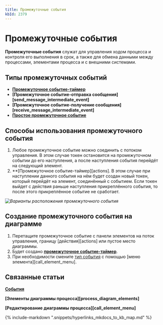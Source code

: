 ```yaml
---
title: Промежуточные события
kbId: 2379
---
```


# Промежуточные события

**Промежуточные события** служат для управления ходом процесса и контроля его выполнения в срок, а также для обмена данными между процессами, элементами процесса и с внешними системами.

## Типы промежуточных событий

- **[Промежуточное событие-таймер](https://kb.comindware.ru/article.php?id=2383)**
- **[Промежуточное событие-отправка сообщения][send_message_intermediate_event]**
- **[Промежуточное событие-получение сообщения][receive_message_intermediate_event]**
- **[Простое промежуточное событие](https://kb.comindware.ru/article.php?id=2380)**

## Способы использования промежуточного события

1. Любое промежуточное событие можно соединить с потоком управления. В этом случае токен остановится на промежуточном событии до его наступления, а после наступления события перейдёт на следующий элемент.
2. **[Промежуточное событие-таймер][actions]. В этом случае при наступлении данного события на нём будет создан новый токен, который перейдёт на элемент, соединённый с событием. Если токен выйдет с действия раньше наступления прикреплённого события, то после этого прикреплённое событие не сработает.

_![Варианты расположения промежуточного события](https://kb.comindware.ru/assets/intermediate_event_pacement_types.png)_

## Создание промежуточного события на диаграмме

1. Перетащите промежуточное событие с панели элементов на поток управления, границу [действия][actions] или пустое место диаграммы.
2. Будет создано **[промежуточное событие-таймер](https://kb.comindware.ru/article.php?id=2383)**.
3. При необходимости смените [тип события](#mcetoc_1h28fj8u80) с помощью [меню элемента][call_element_menu].

## Связанные статьи

**[События](https://kb.comindware.ru/article.php?id=2374)**

**[Элементы диаграммы процесса][process_diagram_elements]**

**[Редактирование диаграммы процесса][call_element_menu]**

{% include-markdown ".snippets/hyperlinks_mkdocs_to_kb_map.md" %}
